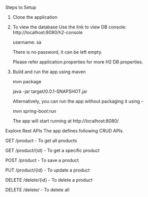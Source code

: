Steps to Setup
1. Clone the application



2. To view the database
Use the link to view DB console:
http://localhost:8080/h2-console

    username: sa

    There is no password, it can be left empty. 

    Please refer application.properties for more H2 DB properties. 

2. Build and run the app using maven

    mvn package

    java -jar target/0.0.1-SNAPSHOT.jar

    Alternatively, you can run the app without packaging it using -

    mvn spring-boot:run
    
    The app will start running at http://localhost:8080/

Explore Rest APIs
The app defines following CRUD APIs.

GET /product  - To get all products

GET /product/{id}  - To get a specific product

POST /product - To save a product

PUT /product/{id} - To update a product

DELETE /delete/{id} - To delete a product

DELETE /delete/ - To delete all